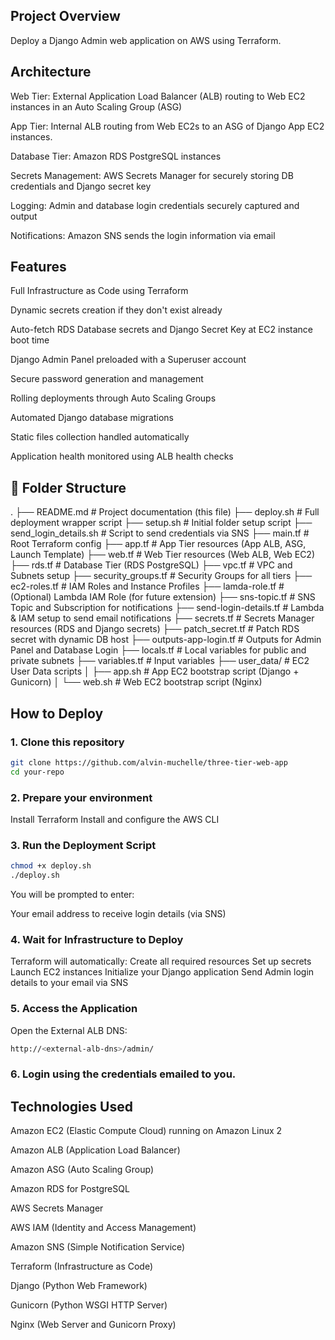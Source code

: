 ## **Project Overview**
Deploy a Django Admin web application on AWS using Terraform.

## **Architecture**
Web Tier: External Application Load Balancer (ALB) routing to Web EC2 instances in an Auto Scaling Group (ASG)

App Tier: Internal ALB routing from Web EC2s to an ASG of Django App EC2 instances.

Database Tier: Amazon RDS PostgreSQL instances

Secrets Management: AWS Secrets Manager for securely storing DB credentials and Django secret key

Logging: Admin and database login credentials securely captured and output

Notifications: Amazon SNS sends the login information via email

## **Features**
Full Infrastructure as Code using Terraform

Dynamic secrets creation if they don't exist already

Auto-fetch RDS Database secrets and Django Secret Key at EC2 instance boot time

Django Admin Panel preloaded with a Superuser account

Secure password generation and management

Rolling deployments through Auto Scaling Groups

Automated Django database migrations

Static files collection handled automatically

Application health monitored using ALB health checks


## 📁 **Folder Structure**
.
├── README.md                    # Project documentation (this file)
├── deploy.sh                     # Full deployment wrapper script
├── setup.sh                      # Initial folder setup script
├── send_login_details.sh         # Script to send credentials via SNS
├── main.tf                       # Root Terraform config
├── app.tf                        # App Tier resources (App ALB, ASG, Launch Template)
├── web.tf                        # Web Tier resources (Web ALB, Web EC2)
├── rds.tf                        # Database Tier (RDS PostgreSQL)
├── vpc.tf                        # VPC and Subnets setup
├── security_groups.tf            # Security Groups for all tiers
├── ec2-roles.tf                  # IAM Roles and Instance Profiles
├── lamda-role.tf                 # (Optional) Lambda IAM Role (for future extension)
├── sns-topic.tf                  # SNS Topic and Subscription for notifications
├── send-login-details.tf         # Lambda & IAM setup to send email notifications
├── secrets.tf                    # Secrets Manager resources (RDS and Django secrets)
├── patch_secret.tf               # Patch RDS secret with dynamic DB host
├── outputs-app-login.tf          # Outputs for Admin Panel and Database Login
├── locals.tf                     # Local variables for public and private subnets
├── variables.tf                  # Input variables
├── user_data/                    # EC2 User Data scripts
│   ├── app.sh                    # App EC2 bootstrap script (Django + Gunicorn)
│   └── web.sh                    # Web EC2 bootstrap script (Nginx)


## **How to Deploy**

### 1. Clone this repository

```bash
git clone https://github.com/alvin-muchelle/three-tier-web-app
cd your-repo
```

### 2. Prepare your environment

Install Terraform
Install and configure the AWS CLI

### 3. Run the Deployment Script

```bash
chmod +x deploy.sh
./deploy.sh
```

You will be prompted to enter:

Your email address to receive login details (via SNS)

### 4. Wait for Infrastructure to Deploy

Terraform will automatically:
    Create all required resources
    Set up secrets
    Launch EC2 instances
    Initialize your Django application
    Send Admin login details to your email via SNS

### 5. Access the Application

Open the External ALB DNS:
```bash
http://<external-alb-dns>/admin/
```

### 6. Login using the credentials emailed to you.


## **Technologies Used**

Amazon EC2 (Elastic Compute Cloud) running on Amazon Linux 2

Amazon ALB (Application Load Balancer)

Amazon ASG (Auto Scaling Group)

Amazon RDS for PostgreSQL

AWS Secrets Manager

AWS IAM (Identity and Access Management)

Amazon SNS (Simple Notification Service)

Terraform (Infrastructure as Code)

Django (Python Web Framework)

Gunicorn (Python WSGI HTTP Server)

Nginx (Web Server and Gunicorn Proxy)
